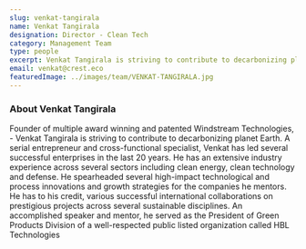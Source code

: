 ```yaml
---
slug: venkat-tangirala
name: Venkat Tangirala
designation: Director - Clean Tech
category: Management Team
type: people
excerpt: Venkat Tangirala is striving to contribute to decarbonizing planet Earth. A serial entrepreneur and cross-functional specialist, Venkat has led several successful enterprises in the last 20 years.
email: venkat@crest.eco
featuredImage: ../images/team/VENKAT-TANGIRALA.jpg
---
```


### About Venkat Tangirala

Founder of multiple award winning and patented Windstream Technologies, - Venkat Tangirala is striving to
contribute to decarbonizing planet Earth. A serial entrepreneur and cross-functional specialist, Venkat has led
several successful enterprises in the last 20 years.
He has an extensive industry experience across several sectors including clean energy, clean technology and
defense. He spearheaded several high-impact technological and process innovations and growth strategies for
the companies he mentors. He has to his credit, various successful international collaborations on prestigious
projects across several sustainable disciplines. An accomplished speaker and mentor, he served as the
President of Green Products Division of a well-respected public listed organization called HBL Technologies
